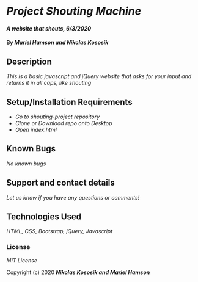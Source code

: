 # _Project Shouting Machine_

#### _A website that shouts, 6/3/2020_

#### By _**Mariel Hamson and Nikolas Kososik**_

## Description

_This is a basic javascript and jQuery website that asks for your input and returns it in all caps, like shouting_

## Setup/Installation Requirements

* _Go to shouting-project repository_
* _Clone or Download repo onto Desktop_
* _Open index.html_

## Known Bugs

_No known bugs_

## Support and contact details

_Let us know if you have any questions or comments!_

## Technologies Used

_HTML, CSS, Bootstrap, jQuery, Javascript_

### License

*MIT License*

Copyright (c) 2020 **_Nikolas Kososik and Mariel Hamson_**